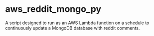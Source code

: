 # aws_reddit_mongo_py
A script designed to run as an AWS Lambda function on a schedule to continuously update a MongoDB database with reddit comments.
